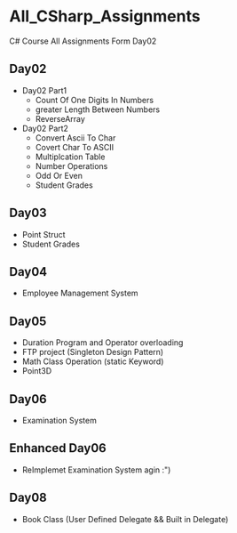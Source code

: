 # All_CSharp_Assignments
C# Course  All Assignments Form Day02

## Day02
- Day02 Part1
  - Count Of One Digits In Numbers
  - greater Length Between Numbers
  - ReverseArray
- Day02 Part2
  - Convert Ascii To Char
  - Covert Char To ASCII
  - Multiplcation Table
  - Number Operations
  - Odd Or Even
  - Student Grades
## Day03
- Point Struct
- Student Grades
## Day04
- Employee Management System
## Day05
- Duration Program and Operator overloading
- FTP project (Singleton Design Pattern)
- Math Class Operation (static Keyword)
- Point3D
## Day06
- Examination System
## Enhanced Day06
- ReImplemet Examination System agin :")
## Day08
- Book Class (User Defined Delegate && Built in Delegate)
